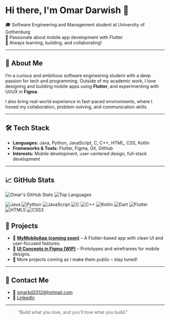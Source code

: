 # Hi there, I'm Omar Darwish 👋

🎓 Software Engineering and Management student at University of Gothenburg  
📱 Passionate about mobile app development with Flutter  
🧠 Always learning, building, and collaborating!

---

## 🚀 About Me

I’m a curious and ambitious software engineering student with a deep passion for tech and programming. Outside of my academic work, I love designing and building mobile apps using **Flutter**, and experimenting with UI/UX in **Figma**.

I also bring real-world experience in fast-paced environments, where I honed my collaboration, problem-solving, and communication skills.

---

## 🛠️ Tech Stack

- **Languages:** Java, Python, JavaScript, C, C++, HTML, CSS, Kotlin  
- **Frameworks & Tools:** Flutter, Figma, Git, GitHub  
- **Interests:** Mobile development, user-centered design, full-stack development

---

## 📈 GitHub Stats

![Omar's GitHub Stats](https://github-readme-stats.vercel.app/api?username=Omar-darw&show_icons=true&theme=radical)
![Top Languages](https://github-readme-stats.vercel.app/api/top-langs/?username=Omar-darw&layout=compact&theme=radical)


![Java](https://img.shields.io/badge/Java-%23ED8B00.svg?style=flat-square&logo=java&logoColor=white)
![Python](https://img.shields.io/badge/Python-3670A0?style=flat-square&logo=python&logoColor=white)
![JavaScript](https://img.shields.io/badge/JavaScript-F7DF1E?style=flat-square&logo=javascript&logoColor=black)
![C](https://img.shields.io/badge/C-00599C?style=flat-square&logo=c&logoColor=white)
![C++](https://img.shields.io/badge/C++-00599C?style=flat-square&logo=c%2B%2B&logoColor=white)
![Kotlin](https://img.shields.io/badge/Kotlin-0095D5?style=flat-square&logo=kotlin&logoColor=white)
![Dart](https://img.shields.io/badge/Dart-0175C2?style=flat-square&logo=dart&logoColor=white)
![Flutter](https://img.shields.io/badge/Flutter-02569B?style=flat-square&logo=flutter&logoColor=white)
![HTML5](https://img.shields.io/badge/HTML5-E34F26?style=flat-square&logo=html5&logoColor=white)
![CSS3](https://img.shields.io/badge/CSS3-1572B6?style=flat-square&logo=css3&logoColor=white)




## 📱 Projects

- 🔧 **[MyMobileApp (coming soon)](#)** – A Flutter-based app with clean UI and user-focused features.
- 🎨 **[UI Concepts in Figma (WIP)](#)** – Prototypes and wireframes for mobile designs.
- 📂 More projects coming as I make them public – stay tuned!

---

## 💬 Contact Me

- 📧 [omarkd2012@hotmail.com](mailto:omarkd2012@hotmail.com)
- 💼 [LinkedIn](https://www.linkedin.com)

---

> “Build what you love, and you'll love what you build.”

